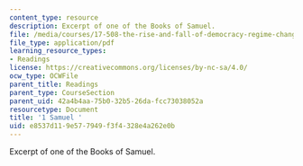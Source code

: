 ```yaml
---
content_type: resource
description: Excerpt of one of the Books of Samuel.
file: /media/courses/17-508-the-rise-and-fall-of-democracy-regime-change-spring-2002/e8537d119e577949f3f4328e4a262e0b_bible.pdf
file_type: application/pdf
learning_resource_types:
- Readings
license: https://creativecommons.org/licenses/by-nc-sa/4.0/
ocw_type: OCWFile
parent_title: Readings
parent_type: CourseSection
parent_uid: 42a4b4aa-75b0-32b5-26da-fcc73038052a
resourcetype: Document
title: '1 Samuel '
uid: e8537d11-9e57-7949-f3f4-328e4a262e0b
---
```

Excerpt of one of the Books of Samuel.